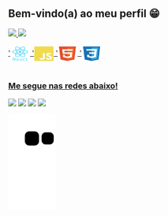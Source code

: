 ## Bem-vindo(a) ao meu perfil 😁

 <div>
  <a href="https://github.com/RenanVidal">
  <img height="180em" src="https://github-readme-stats.vercel.app/api?username=RenanVidal&show_icons=true&theme=tokyonight&include_all_commits=true&count_private=true"/>
  <img height="180em" src="https://github-readme-stats.vercel.app/api/top-langs/?username=RenanVidal&layout=compact&langs_count=6&theme=tokyonight"/>
</div>
<div style="display: inline_block"><br>
  '<img align="center" alt="Js" height="30" width="40" src="https://raw.githubusercontent.com/devicons/devicon/master/icons/react/react-original-wordmark.svg">
  '<img align="center" alt="Js" height="30" width="40" src="https://raw.githubusercontent.com/devicons/devicon/master/icons/javascript/javascript-plain.svg">
  '<img align="center" alt="HTML" height="30" width="40" src="https://raw.githubusercontent.com/devicons/devicon/master/icons/html5/html5-original.svg">
  '<img align="center" alt="CSS" height="30" width="40" src="https://raw.githubusercontent.com/devicons/devicon/master/icons/css3/css3-original.svg">
</div>
  
 <br>
 
  ### Me segue nas redes abaixo!
 
<div> 
  <a href="https://instagram.com/renan.vrodrigues" target="_blank"><img src="https://img.shields.io/badge/-Instagram-%23E4405F?style=for-the-badge&logo=instagram&logoColor=white" target="_blank"></a>
 <a href="https://discord.gg/RenanInsane#7782" target="_blank"><img src="https://img.shields.io/badge/Discord-7289DA?style=for-the-badge&logo=discord&logoColor=white" target="_blank"></a> 
  <a href = "mailto:rvidal.rvr@gmail.com"><img src="https://img.shields.io/badge/-Gmail-%23333?style=for-the-badge&logo=gmail&logoColor=white" target="_blank"></a>
  <a href="https://www.linkedin.com/in/renanvrodrigues/" target="_blank"><img src="https://img.shields.io/badge/-LinkedIn-%230077B5?style=for-the-badge&logo=linkedin&logoColor=white" target="_blank"></a> 
 
  ![Snake animation](https://github.com/RenanVidal/RenanVidal/blob/output/github-contribution-grid-snake.svg)

</div>
